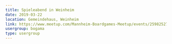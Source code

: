 ```yaml
---
title: Spieleabend in Weinheim 
date: 2019-03-22
location: Gemeindehaus, Weinheim
link: https://www.meetup.com/Mannheim-Boardgames-Meetup/events/259825273/
usergroup: bogama
type: usergroup
---
```

